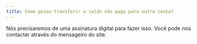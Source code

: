 ```yaml
---
title: Como posso transferir o saldo não pago para outra conta?
---
```


Nós precisaremos de uma assinatura digital para fazer isso. Você pode nos contactar através do mensageiro do site.